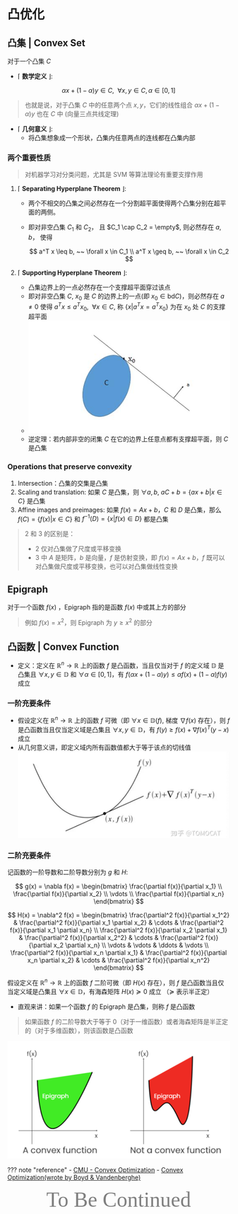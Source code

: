 # 凸优化

## 凸集 | Convex Set

对于一个凸集 $C$ 

- $\lceil$ **数学定义** $\rfloor$: 

$$
\alpha x + (1 - \alpha) y \in C, ~~ \forall x, y \in C, \alpha \in [0, 1]
$$

> 也就是说，对于凸集 $C$ 中的任意两个点 $x, y$，它们的线性组合 $\alpha x + (1 - \alpha) y$ 也在 $C$ 中 (向量三点共线定理)

- $\lceil$ **几何意义** $\rfloor$: 
    - 将凸集想象成一个形状，凸集内任意两点的连线都在凸集内部

### 两个重要性质

> 对机器学习对分类问题，尤其是 SVM 等算法理论有重要支撑作用

1. $\lceil$ **Separating Hyperplane Theorem** $\rfloor$:
   
    - 两个不相交的凸集之间必然存在一个分割超平面使得两个凸集分别在超平面的两侧。
    - 即对非空凸集 $C_1$ 和 $C_2$， 且 $C_1 \cap C_2 = \empty$, 则必然存在 $a, b$， 使得
     
        $$
        a^T x \leq b, ~~ \forall x \in C_1 \\
        a^T x \geq b, ~~ \forall x \in C_2
        $$

2. $\lceil$ **Supporting Hyperplane Theorem** $\rfloor$:
   
   - 凸集边界上的一点必然存在一个支撑超平面穿过该点
   - 即对非空凸集 $C$, $x_0$ 是 $C$ 的边界上的一点(即 $x_0 \in \text{bd}C$)，则必然存在 $a \ne 0$ 使得 $a^T x \leq a^T x_0, ~~ \forall x \in C$, 称 $\{x | a^Tx = a^Tx_0 \}$ 为在 $x_0$ 处 $C$ 的支撑超平面
   - ![](../../Images/2023-11-14-16-46-52.png)
   - 逆定理：若内部非空的闭集 $C$ 在它的边界上任意点都有支撑超平面，则 $C$ 是凸集

### Operations that preserve convexity

1. Intersection：凸集的交集是凸集
2. Scaling and translation: 如果 $C$ 是凸集，则 $\forall a, b$, $aC + b = \{ax + b | x \in C \}$ 是凸集
3. Affine images and preimages: 如果 $f(x) = Ax + b$，$C$ 和 $D$ 是凸集，那么 $f(C) = \{f(x) | x \in C \}$ 和 $f^{-1}(D) = \{x | f(x) \in D \}$ 都是凸集

> 2 和 3 的区别是：
> 
> - 2 仅对凸集做了尺度或平移变换
> - 3 中 $A$ 是矩阵，$b$ 是向量，$f$ 是仿射变换，即 $f(x) = Ax + b$，$f$ 既可以对凸集做尺度或平移变换，也可以对凸集做线性变换

## Epigraph

对于一个函数 $f(x)$ ，Epigraph 指的是函数 $f(x)$ 中或其上方的部分

> 例如 $f(x) = x^2$，则 Epigraph 为 $y \geq x^2$ 的部分

## 凸函数 | Convex Function

- 定义：定义在 $\mathbb{R}^n \rightarrow \mathbb{R}$ 上的函数 $f$ 是凸函数，当且仅当对于 $f$ 的定义域 $\mathbb{D}$ 是凸集且 $\forall x, y \in \mathbb{D}$ 和 $\forall \alpha \in [0, 1]$，有 $f(\alpha x + (1 - \alpha) y) \leq \alpha f(x) + (1 - \alpha) f(y)$ 成立

### 一阶充要条件

- 假设定义在 $\mathbb{R}^n \rightarrow \mathbb{R}$ 上的函数 $f$ 可微（即 $\forall x \in \mathbb{D}(f)$, 梯度 $\nabla f(x)$ 存在），则 $f$ 是凸函数当且仅当定义域是凸集且 $\forall x, y \in \mathbb{D}$，有 $f(y) \geq f(x) + \nabla f(x)^T (y - x)$ 成立
- 从几何意义讲，即定义域内所有函数值都大于等于该点的切线值<br>![](../../Images/2023-11-15-20-02-00.png)

### 二阶充要条件

记函数的一阶导数和二阶导数分别为 $g$ 和 $H$:

$$
g(x) = \nabla f(x) = 
\begin{bmatrix}
\frac{\partial f(x)}{\partial x_1} \\
\frac{\partial f(x)}{\partial x_2} \\
\vdots \\
\frac{\partial f(x)}{\partial x_n}
\end{bmatrix}
$$

$$
H(x) = \nabla^2 f(x) =
\begin{bmatrix}
\frac{\partial^2 f(x)}{\partial x_1^2} & \frac{\partial^2 f(x)}{\partial x_1 \partial x_2} & \cdots & \frac{\partial^2 f(x)}{\partial x_1 \partial x_n} \\
\frac{\partial^2 f(x)}{\partial x_2 \partial x_1} & \frac{\partial^2 f(x)}{\partial x_2^2} & \cdots & \frac{\partial^2 f(x)}{\partial x_2 \partial x_n} \\
\vdots & \vdots & \ddots & \vdots \\
\frac{\partial^2 f(x)}{\partial x_n \partial x_1} & \frac{\partial^2 f(x)}{\partial x_n \partial x_2} & \cdots & \frac{\partial^2 f(x)}{\partial x_n^2}
\end{bmatrix}
$$

假设定义在 $\mathbb{R}^n \rightarrow \mathbb{R}$ 上的函数 $f$ 二阶可微（即 $H(x)$ 存在），则 $f$ 是凸函数当且仅当定义域是凸集且 $\forall x \in \mathbb{D}$，有海森矩阵 $H(x) \succeq 0$ 成立 （$\succeq$ 表示半正定）

- 直观来讲：如果一个函数 $f$ 的 Epigraph 是凸集，则称 $f$ 是凸函数

> 如果函数 $f$ 的二阶导数大于等于 0（对于一维函数）或者海森矩阵是半正定的（对于多维函数），则该函数是凸函数

![](../../Images/2023-11-15-18-26-58.png)


??? note "reference"
    - [CMU - Convex Optimization](https://www.stat.cmu.edu/~ryantibs/convexopt/)
    - [Convex Optimization(wrote by Boyd & Vandenberghe)](https://web.stanford.edu/~boyd/cvxbook/bv_cvxbook.pdf)

<center><font face="JetBrains Mono" color=grey size=18>To Be Continued</font></center>